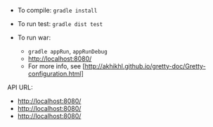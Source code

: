 - To compile: `gradle install`
- To run test: `gradle dist test`

- To run war: 
    - `gradle appRun`, `appRunDebug`
    - [http://localhost:8080/](http://localhost:8080/)
    - For more info, see [http://akhikhl.github.io/gretty-doc/Gretty-configuration.html]

API URL:
- [http://localhost:8080/](http://localhost:8080/api/jobs/status?id=1)
- [http://localhost:8080/](http://localhost:8080/api/jobs/running)
- [http://localhost:8080/](http://localhost:8080/api/jobs)
